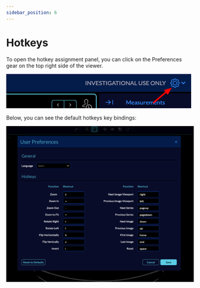 ```yaml
---
sidebar_position: 6
---
```


# Hotkeys

To open the hotkey assignment panel, you can click on the Preferences gear on the
top right side of the viewer.

![user-hotkeys](../../assets/img/user-hotkeys.png)

Below, you can see the default hotkeys key bindings:

![user-hotkeys-default](../../assets/img/user-hotkeys-default.png)
